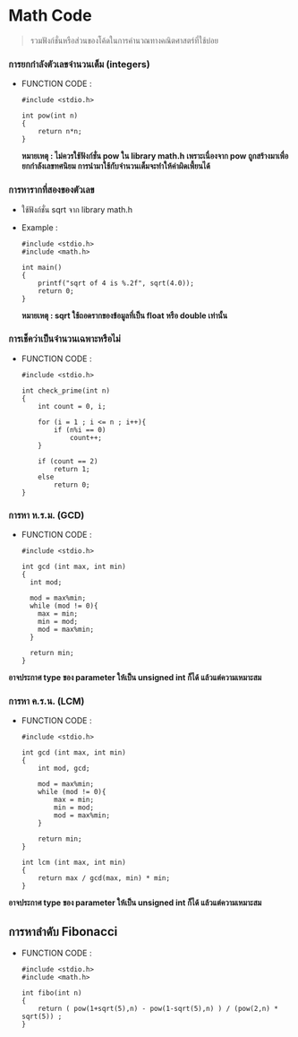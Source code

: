 # Math Code #
> รวมฟังก์ชั่นหรือส่วนของโค้ดในการคำนวณทางคณิตศาสตร์ที่ใช้บ่อย

### การยกกำลังตัวเลขจำนวนเต็ม (integers) ###
  - FUNCTION CODE :
    ~~~~
    #include <stdio.h>
    
    int pow(int n)
    {
        return n*n;
    }
    ~~~~
  
    **หมายเหตุ : ไม่ควรใช้ฟังก์ชั่น pow ใน library math.h เพราะเนื่องจาก pow ถูกสร้างมาเพื่อยกกำลังเลขทศนิยม การนำมาใช้กับจำนวนเต็มจะทำให้ค่าผิดเพี้ยนได้**
    
### การหารากที่สองของตัวเลข ###
  - ใช้ฟังก์ชั่น sqrt จาก library math.h
  
  - Example :
    ~~~~
    #include <stdio.h>
    #include <math.h>
    
    int main()
    {
        printf("sqrt of 4 is %.2f", sqrt(4.0));
        return 0;
    }
    ~~~~
    
    **หมายเหตุ : sqrt ใช้ถอดรากของข้อมูลที่เป็น float หรือ double เท่านั้น**
    
### การเช็คว่าเป็นจำนวนเฉพาะหรือไม่ ###
  - FUNCTION CODE :
    ~~~~
    #include <stdio.h>
    
    int check_prime(int n)
    {
        int count = 0, i;

        for (i = 1 ; i <= n ; i++){
            if (n%i == 0)
                count++;
        }

        if (count == 2)
            return 1;
        else
            return 0;
    }
    ~~~~
    
### การหา ห.ร.ม. (GCD)
  - FUNCTION CODE :
    ~~~~
    #include <stdio.h>
    
    int gcd (int max, int min)
    {
      int mod;

      mod = max%min;
      while (mod != 0){
        max = min;
        min = mod;
        mod = max%min;
      }

      return min;
    }
    ~~~~
    
  **อาจประกาศ type ของ parameter ให้เป็น unsigned int ก็ได้ แล้วแต่ความเหมาะสม**
  
### การหา ค.ร.น. (LCM)
  - FUNCTION CODE :
    ~~~~
    #include <stdio.h>
    
    int gcd (int max, int min)
    {
        int mod, gcd;

        mod = max%min;
        while (mod != 0){
            max = min;
            min = mod;
            mod = max%min;
        }

        return min;
    }
    
    int lcm (int max, int min)
    {
        return max / gcd(max, min) * min;
    }
    ~~~~
    
  **อาจประกาศ type ของ parameter ให้เป็น unsigned int ก็ได้ แล้วแต่ความเหมาะสม**
  
## การหาลำดับ Fibonacci ###
  - FUNCTION CODE :
    ~~~~
    #include <stdio.h>
    #include <math.h>
    
    int fibo(int n)
    {
        return ( pow(1+sqrt(5),n) - pow(1-sqrt(5),n) ) / (pow(2,n) * sqrt(5)) ;
    }
    ~~~~
